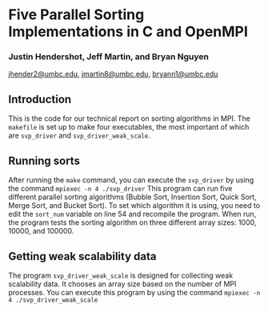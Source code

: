 # Five Parallel Sorting Implementations in C and OpenMPI

### Justin Hendershot, Jeff Martin, and Bryan Nguyen
jhender2@umbc.edu, jmartin8@umbc.edu, bryann1@umbc.edu

## Introduction
This is the code for our technical report on sorting algorithms in MPI. The `makefile` is set up to make four executables, the most important of which are `svp_driver` and `svp_driver_weak_scale`.

## Running sorts
After running the `make` command, you can execute the `svp_driver` by using the command
`mpiexec -n 4 ./svp_driver`
This program can run five different parallel sorting algorithms (Bubble Sort, Insertion Sort, Quick Sort, Merge Sort, and Bucket Sort). To set which algorithm it is using, you need to edit the `sort_num` variable on line 54 and recompile the program. When run, the program tests the sorting algorithm on three different array sizes: 1000, 10000, and 100000.

## Getting weak scalability data
The program `svp_driver_weak_scale` is designed for collecting weak scalability data. It chooses an array size based on the number of MPI processes. You can execute this program by using the command
`mpiexec -n 4 ./svp_driver_weak_scale`
